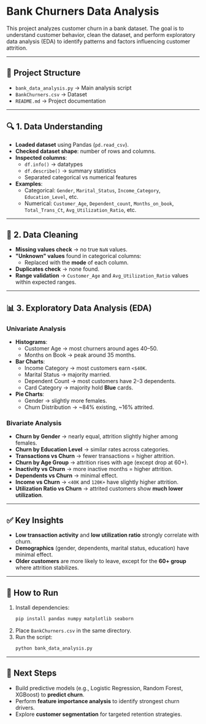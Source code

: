 # Bank Churners Data Analysis

This project analyzes customer churn in a bank dataset. The goal is to understand customer behavior, clean the dataset, and perform exploratory data analysis (EDA) to identify patterns and factors influencing customer attrition.

---

## 📂 Project Structure
- `bank_data_analysis.py` → Main analysis script  
- `BankChurners.csv` → Dataset   
- `README.md` → Project documentation  

---

## 🔍 1. Data Understanding
- **Loaded dataset** using Pandas (`pd.read_csv`).  
- **Checked dataset shape**: number of rows and columns.  
- **Inspected columns**:
  - `df.info()` → datatypes  
  - `df.describe()` → summary statistics  
  - Separated categorical vs numerical features  
- **Examples**:
  - Categorical: `Gender`, `Marital_Status`, `Income_Category`, `Education_Level`, etc.  
  - Numerical: `Customer_Age`, `Dependent_count`, `Months_on_book`, `Total_Trans_Ct`, `Avg_Utilization_Ratio`, etc.  

---

## 🧹 2. Data Cleaning
- **Missing values check** → no true `NaN` values.  
- **"Unknown" values** found in categorical columns:
  - Replaced with the **mode** of each column.  
- **Duplicates check** → none found.  
- **Range validation** → `Customer_Age` and `Avg_Utilization_Ratio` values within expected ranges.  

---

## 📊 3. Exploratory Data Analysis (EDA)

### Univariate Analysis
- **Histograms**:
  - Customer Age → most churners around ages 40–50.  
  - Months on Book → peak around 35 months.  
- **Bar Charts**:
  - Income Category → most customers earn `<$40K`.  
  - Marital Status → majority married.  
  - Dependent Count → most customers have 2–3 dependents.  
  - Card Category → majority hold **Blue** cards.  
- **Pie Charts**:
  - Gender → slightly more females.  
  - Churn Distribution → ~84% existing, ~16% attrited.  

### Bivariate Analysis
- **Churn by Gender** → nearly equal, attrition slightly higher among females.  
- **Churn by Education Level** → similar rates across categories.  
- **Transactions vs Churn** → fewer transactions = higher attrition.  
- **Churn by Age Group** → attrition rises with age (except drop at 60+).  
- **Inactivity vs Churn** → more inactive months = higher attrition.  
- **Dependents vs Churn** → minimal effect.  
- **Income vs Churn** → `<40K` and `120K+` have slightly higher attrition.  
- **Utilization Ratio vs Churn** → attrited customers show **much lower utilization**.  

---

## ✅ Key Insights
- **Low transaction activity** and **low utilization ratio** strongly correlate with churn.  
- **Demographics** (gender, dependents, marital status, education) have minimal effect.  
- **Older customers** are more likely to leave, except for the **60+ group** where attrition stabilizes.  

---

## 🚀 How to Run
1. Install dependencies:
   ```bash
   pip install pandas numpy matplotlib seaborn
   ```
2. Place `BankChurners.csv` in the same directory.  
3. Run the script:
   ```bash
   python bank_data_analysis.py
   ```

---

## 📌 Next Steps
- Build predictive models (e.g., Logistic Regression, Random Forest, XGBoost) to **predict churn**.  
- Perform **feature importance analysis** to identify strongest churn drivers.  
- Explore **customer segmentation** for targeted retention strategies.  
